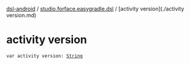 [dsl-android](../index.md) / [studio.forface.easygradle.dsl](index.md) / [activity version](./activity version.md)

# activity version

`var activity version: `[`String`](https://kotlinlang.org/api/latest/jvm/stdlib/kotlin/-string/index.html)
